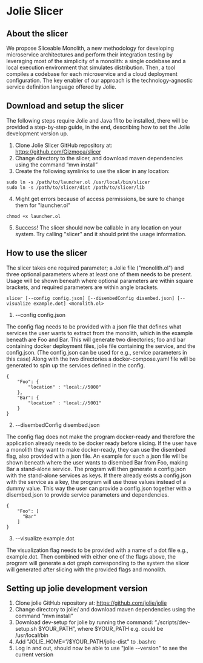 # Jolie Slicer
## About the slicer
We propose Sliceable Monolith, a new methodology for developing microservice architectures and perform their integration testing by leveraging most of the simplicity of a monolith: a single codebase and a local execution environment that simulates distribution. Then, a tool compiles a codebase for each microservice and a cloud deployment configuration. The key enabler of our approach is the technology-agnostic service definition language offered by Jolie.

## Download and setup the slicer
The following steps require Jolie and Java 11 to be installed, there will be provided a step-by-step guide, in the end, describing how to set the Jolie development version up. 

1) Clone Jolie Slicer GitHub repository at: https://github.com/Gizmooa/slicer
2) Change directory to the slicer, and download maven dependencies using the command “mvn install”
3) Create the following symlinks to use the slicer in any location:
```
sudo ln -s /path/to/launcher.ol /usr/local/bin/slicer
sudo ln -s /path/to/slicer/dist /path/to/slicer/lib
```
4) Might get errors because of access permissions, be sure to change them for "launcher.ol"
```
chmod +x launcher.ol
```
5) Success! The slicer should now be callable in any location on your system. Try calling "slicer" and it should print the usage information. 

## How to use the slicer
The slicer takes one required parameter; a Jolie file ("monolith.ol") and three optional parameters where at least one of them needs to be present. Usage will be shown beneath where optional parameters are within square brackets, and required parameters are within angle brackets.
```
slicer [--config config.json] [--disembedConfig disembed.json] [--visualize example.dot] <monolith.ol>
```

1) --config config.json

The config flag needs to be provided with a json file that defines what services the user wants to extract from the monolith, which in the example beneath are Foo and Bar. This will generate two directories; foo and bar containing docker deployment files, jolie file containing the service, and the config.json. (The config.json can be used for e.g., service parameters in this case) Along with the two directories a docker-compose.yaml file will be generated to spin up the services defined in the config.
```
{
    "Foo": {
        "location" : "local://5000"
    },
    "Bar": {
        "location" : "local://5001"
    }
}
```

2) --disembedConfig disembed.json

The config flag does not make the program docker-ready and therefore the application already needs to be docker ready before slicing. If the user have a monolith they want to make docker-ready, they can use the disembed flag, also provided with a json file. An example for such a json file will be shown beneath where the user wants to disembed Bar from Foo, making Bar a stand-alone service. The program will then generate a config.json with the stand-alone services as keys. If there already exists a config.json with the service as a key, the program will use those values instead of a dummy value. This way the user can provide a config.json together with a disembed.json to provide service parameters and dependencies. 
```
{
    "Foo": [
      "Bar"
    ]
}
```

3) --visualize example.dot

The visualization flag needs to be provided with a name of a dot file e.g., example.dot. Then combined with either one of the flags above, the program will generate a dot graph corresponding to the system the slicer will generated after slicing with the provided flags and monolith.

## Setting up jolie development version
1) Clone jolie GitHub repository at: https://github.com/jolie/jolie
2) Change directory to jolie/ and download maven dependencies using the command “mvn install”
3) Download dev-setup for jolie by running the command: “./scripts/dev-setup.sh $YOUR_PATH”, where $YOUR_PATH e.g. could be /usr/local/bin
4) Add "JOLIE_HOME=”/$YOUR_PATH/jolie-dist" to .bashrc
5) Log in and out, should now be able to use "jolie --version" to see the current version
